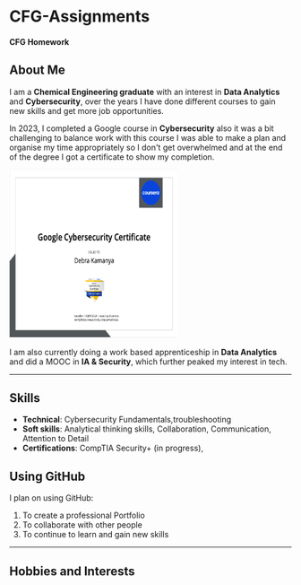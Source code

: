 # CFG-Assignments

#### CFG Homework

## About Me

I am  a **Chemical Engineering graduate** with an interest in **Data Analytics** and **Cybersecurity**, over the years I have done different courses to gain new skills and get more job opportunities.

In 2023, I completed a Google course in **Cybersecurity** also it was a bit challenging to balance work with this course I was able to make a plan and organise my time appropriately so I don't get overwhelmed and at the end of the degree I got a certificate to show my completion. 


<img src="Images/GoogleCertificate.png" alt="Description of Image" width="300" height="300">



I am also currently doing a work based apprenticeship in **Data Analytics** and did a MOOC in **IA & Security**, which further peaked my interest in tech.
___
## Skills
- **Technical**: Cybersecurity Fundamentals,troubleshooting 
- **Soft skills**: Analytical thinking skills, Collaboration, Communication, Attention to Detail
- **Certifications**: CompTIA Security+ (in progress), 
## Using GitHub
 I plan on using GitHub:
1. To create a professional Portfolio
2. To collaborate with other people 
3. To continue to learn and gain new skills 
___

## Hobbies and Interests 



